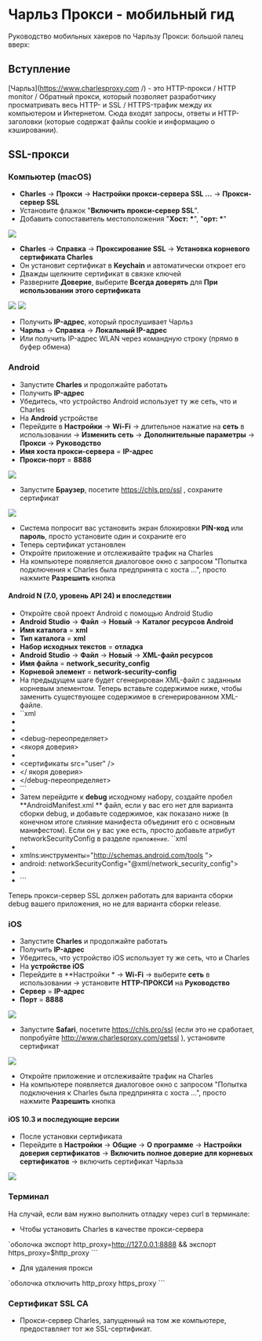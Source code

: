 # Чарльз Прокси - мобильный гид
Руководство мобильных хакеров по Чарльзу Прокси: большой палец вверх:

## Вступление

[Чарльз](https://www.charlesproxy.com /) - это HTTP-прокси / HTTP monitor / Обратный прокси, который позволяет разработчику просматривать весь HTTP- и SSL / HTTPS-трафик между их компьютером и Интернетом. Сюда входят запросы, ответы и HTTP-заголовки (которые содержат файлы cookie и информацию о кэшировании).

## SSL-прокси

### Компьютер (macOS)

* **Charles** -> **Прокси** -> **Настройки прокси-сервера SSL ...** -> **Прокси-сервер SSL**
 * Установите флажок "**Включить прокси-сервер SSL**".
 * Добавить сопоставитель местоположения "**Хост: &ast;**", "**орт: &ast;**"
    
 <img src="https://github.com/NadiDU/Charles/blob/main/icon-charles/SSL-Proxying-Settings.png"/>
    
* **Charles** -> **Справка** -> **Проксирование SSL** -> **Установка корневого сертификата Charles**
 * Он установит сертификат в **Keychain** и автоматически откроет его
 * Дважды щелкните сертификат в связке ключей
 * Разверните **Доверие**, выберите **Всегда доверять** для **При использовании этого сертификата**
    
 <img src="https://github.com/NadiDU/Charles/blob/main/icon-charles/Root-Certificate-not-trusted.png"/>
    
<img src="https://github.com/NadiDU/Charles/blob/main/icon-charles/Root-Certificate-trusted.png"/>
    
* Получить **IP-адрес**, который прослушивает Чарльз
 * **Чарльз** -> **Справка** -> **Локальный IP-адрес**
 * Или получить IP-адрес WLAN через командную строку (прямо в буфер обмена)

### Android

* Запустите **Charles** и продолжайте работать
* Получить **IP-адрес**
* Убедитесь, что устройство Android использует ту же сеть, что и Charles
* На **Android** устройстве
 * Перейдите в **Настройки** -> **Wi-Fi** -> длительное нажатие на **сеть** в использовании -> **Изменить сеть** -> **Дополнительные параметры** -> **Прокси** -> **Руководство**
 * **Имя хоста прокси-сервера** = **IP-адрес**
 * **Прокси-порт** = **8888**
        
  <img src="https://github.com/NadiDU/Charles/blob/main/icon-charles/Wi-Fi.png"/>
  
    
 * Запустите **Браузер**, посетите https://chls.pro/ssl , сохраните сертификат
    
 <img src="https://github.com/NadiDU/Charles/blob/main/icon-charles/certificate.png"/>
    
 * Система попросит вас установить экран блокировки **PIN-код** или **пароль**, просто установите один и сохраните его
 * Теперь сертификат установлен
 * Откройте приложение и отслеживайте трафик на Charles
* На компьютере появляется диалоговое окно с запросом "Попытка подключения к Charles была предпринята с хоста ...", просто нажмите **Разрешить** кнопка

#### Android N (7.0, уровень API 24) и впоследствии

* Откройте свой проект Android с помощью Android Studio
* **Android Studio** -> **Файл** -> **Новый** -> **Каталог ресурсов Android**
 * **Имя каталога** = **xml**
 * **Тип каталога** = **xml**
 * **Набор исходных текстов** = **отладка**
* **Android Studio** -> **Файл** -> **Новый** -> **XML-файл ресурсов**
 * **Имя файла** = **network_security_config**
 * **Корневой элемент** = **network-security-config**
* На предыдущем шаге будет сгенерирован XML-файл с заданным корневым элементом. Теперь вставьте содержимое ниже, чтобы заменить существующее содержимое в сгенерированном XML-файле.
*  ``xml
*  <?xml version="1.0" encoding="utf-8"?>
 * <network-security-config xmlns:android="http://schemas.android.com/apk/res/android ">
 * <debug-переопределяет>
 * <якоря доверия>
 * <!-- Trust user added CAs while debuggable only -->
 * <сертификаты src="user" />
 * </ якоря доверия>
 * </debug-переопределяет>
 * </network-security-config>
    ```
* Затем перейдите к **debug** исходному набору, создайте пробел **AndroidManifest.xml ** файл, если у вас его нет для варианта сборки debug, и добавьте содержимое, как показано ниже (в конечном итоге слияние манифеста объединит его с основным манифестом). Если он у вас уже есть, просто добавьте атрибут networkSecurityConfig в разделе `приложение`.
 ``xml
 * <?xml version="1.0" encoding="utf-8"?>
 * xmlns:инструменты="http://schemas.android.com/tools ">
 * android: networkSecurityConfig="@xml/network_security_config">
 * </application>  
 * </manifest>
    ```

Теперь прокси-сервер SSL должен работать для варианта сборки debug вашего приложения, но не для варианта сборки release.

### iOS

* Запустите **Charles** и продолжайте работать
* Получить **IP-адрес**
* Убедитесь, что устройство iOS использует ту же сеть, что и Charles
* На **устройстве iOS**
 * Перейдите в **Настройки * -> **Wi-Fi** -> выберите **сеть** в использовании -> установите **HTTP-ПРОКСИ** на **Руководство**
 * **Сервер** = **IP-адрес**
 * **Порт** = **8888**
        
 <img src="https://github.com/NadiDU/Charles/blob/main/icon-charles/Wi-Fi%20(1).png"/>
    
 * Запустите **Safari**, посетите https://chls.pro/ssl (если это не сработает, попробуйте http://www.charlesproxy.com/getssl ), установите сертификат
    
  <img src="https://github.com/NadiDU/Charles/blob/main/icon-charles/certificate%20(1).png"/>
    
 * Откройте приложение и отслеживайте трафик на Charles
* На компьютере появляется диалоговое окно с запросом "Попытка подключения к Charles была предпринята с хоста ...", просто нажмите **Разрешить** кнопка

#### iOS 10.3 и последующие версии

* После установки сертификата
* Перейдите в **Настройки** -> **Общие** -> **О программе** -> **Настройки доверия сертификатов** -> **Включить полное доверие для корневых сертификатов** -> включить сертификат Чарльза

<img src="https://github.com/NadiDU/Charles/blob/main/icon-charles/Certificate-Trust-Settings.png"/>

### Терминал

На случай, если вам нужно выполнить отладку через curl в терминале:

* Чтобы установить Charles в качестве прокси-сервера

 `оболочка
 экспорт http_proxy=http://127.0.0.1:8888 && экспорт https_proxy=$http_proxy
    ```

* Для удаления прокси

 `оболочка
 отключить http_proxy https_proxy
    ```

### Сертификат SSL CA

* Прокси-сервер Charles, запущенный на том же компьютере, предоставляет тот же SSL-сертификат.
